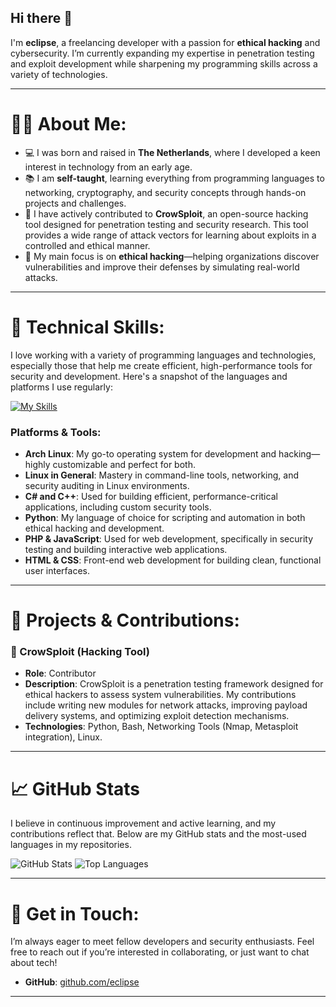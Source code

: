 ## Hi there 👋
I'm **eclipse**, a freelancing developer with a passion for **ethical hacking** and cybersecurity. I’m currently expanding my expertise in penetration testing and exploit development while sharpening my programming skills across a variety of technologies.

---

# 👨‍💻 About Me:

- 💻 I was born and raised in **The Netherlands**, where I developed a keen interest in technology from an early age.
- 📚 I am **self-taught**, learning everything from programming languages to networking, cryptography, and security concepts through hands-on projects and challenges.
- 🔧 I have actively contributed to **CrowSploit**, an open-source hacking tool designed for penetration testing and security research. This tool provides a wide range of attack vectors for learning about exploits in a controlled and ethical manner.
- 🔐 My main focus is on **ethical hacking**—helping organizations discover vulnerabilities and improve their defenses by simulating real-world attacks.

---

# 🔧 Technical Skills:

I love working with a variety of programming languages and technologies, especially those that help me create efficient, high-performance tools for security and development. Here's a snapshot of the languages and platforms I use regularly:

[![My Skills](https://skillicons.dev/icons?i=arch,linux,c,cs,cpp,py,php,js,html,mysql,css,go,arduino&perline=50)](https://skillicons.dev)

### Platforms & Tools:

- **Arch Linux**: My go-to operating system for development and hacking—highly customizable and perfect for both.
- **Linux in General**: Mastery in command-line tools, networking, and security auditing in Linux environments.
- **C# and C++**: Used for building efficient, performance-critical applications, including custom security tools.
- **Python**: My language of choice for scripting and automation in both ethical hacking and development.
- **PHP & JavaScript**: Used for web development, specifically in security testing and building interactive web applications.
- **HTML & CSS**: Front-end web development for building clean, functional user interfaces.

---

# 🚀 Projects & Contributions:

### 🔨 CrowSploit (Hacking Tool)
- **Role**: Contributor
- **Description**: CrowSploit is a penetration testing framework designed for ethical hackers to assess system vulnerabilities. My contributions include writing new modules for network attacks, improving payload delivery systems, and optimizing exploit detection mechanisms.
- **Technologies**: Python, Bash, Networking Tools (Nmap, Metasploit integration), Linux.

---

# 📈 GitHub Stats

I believe in continuous improvement and active learning, and my contributions reflect that. Below are my GitHub stats and the most-used languages in my repositories.

![GitHub Stats](https://github-readme-stats.vercel.app/api?username=eclipse&show_icons=true&theme=radical)
![Top Languages](https://github-readme-stats.vercel.app/api/top-langs/?username=eclipse&layout=compact&theme=radical)

---

# 🌱 Get in Touch:

I’m always eager to meet fellow developers and security enthusiasts. Feel free to reach out if you’re interested in collaborating, or just want to chat about tech!

- **GitHub**: [github.com/eclipse](https://github.com/sexhax)

---
